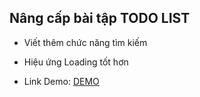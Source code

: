 ## Nâng cấp bài tập TODO LIST

- Viết thêm chức năng tìm kiếm
- Hiệu ứng Loading tốt hơn

- Link Demo: [DEMO](https://buiduong2.github.io/F8-Javascript/lession39/)